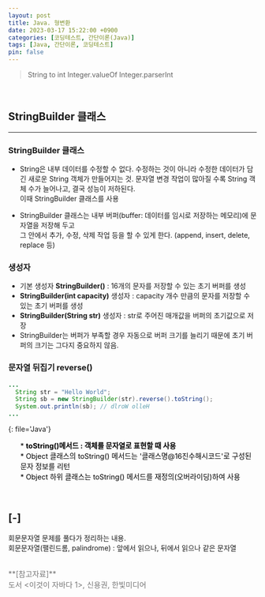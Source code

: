 ```yaml
---
layout: post
title: Java. 형변환
date: 2023-03-17 15:22:00 +0900
categories: [코딩테스트, 간단이론(Java)]
tags: [Java, 간단이론, 코딩테스트]
pin: false
---
```


> String to int
> Integer.valueOf
> Integer.parserInt



<br>

<!-- todo: *string*.charAt(int index) : 특정 위치 문자 리턴 -->
## StringBuilder 클래스
---
### **StringBuilder 클래스**
* String은 내부 데이터를 수정할 수 없다. 수정하는 것이 아니라 수정한 데이터가 담긴 새로운 String 객체가 만들어지는 것. 
문자열 변경 작업이 많아질 수록 String 객체 수가 늘어나고, 결국 성능이 저하된다. <br>
이때 StringBuilder 클래스를 사용

* StringBuilder 클래스는 내부 버퍼(buffer: 데이터를 임시로 저장하는 메모리)에 문자열을 저장해 두고<br>
그 안에서 추가, 수정, 삭제 작업 등을 할 수 있게 한다. (append, insert, delete, replace 등) <br>

### **생성자**
* 기본 생성자 **StringBuilder()** : 16개의 문자를 저장할 수 있는 초기 버퍼를 생성
* **StringBuilder(int capacity)** 생성자 : capacity 개수 만큼의 문자를 저장할 수 있는 초기 버퍼를 생성
* **StringBuilder(String str)** 생성자 : str로 주어진 매개값을 버퍼의 초기값으로 저장
* StringBuilder는 버퍼가 부족할 경우 자동으로 버퍼 크기를 늘리기 때문에 초기 버퍼의 크기는 그다지 중요하지 않음.


### **문자열 뒤집기 reverse()**
```java
...
  String str = "Hello World";
  String sb = new StringBuilder(str).reverse().toString();
  System.out.println(sb); // dlroW olleH
...
```
{: file='Java'}

<ul style='font-size: 0.9rem; color: black'>
* <b>toString()메서드 : 객체를 문자열로 표현할 때 사용</b> <br>
* Object 클래스의 toString() 메서드는 '클래스명@16진수해시코드'로 구성된 문자 정보를 리턴 <br>
* Object 하위 클래스는 toString() 메서드를 재정의(오버라이딩)하여 사용
</ul> 

<br>

## [-]
회문문자열 문제를 풀다가 정리하는 내용.\
회문문자열(팰린드롬, palindrome) : 앞에서 읽으나, 뒤에서 읽으나 같은 문자열


<br>

<span style='font-size: 0.95rem; color: #777;'>
**[참고자료]** <br>
도서 <이것이 자바다 1>, 신용권, 한빛미디어
</span> 